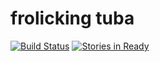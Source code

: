 # frolicking tuba
[![Build Status](https://travis-ci.org/frolicking-tuba/frolicking-tuba.svg?branch=master)](https://travis-ci.org/frolicking-tuba/frolicking-tuba)
[![Stories in Ready](https://badge.waffle.io/frolicking-tuba/frolicking-tuba.svg?label=ready&title=Ready)](http://waffle.io/frolicking-tuba/frolicking-tuba)

